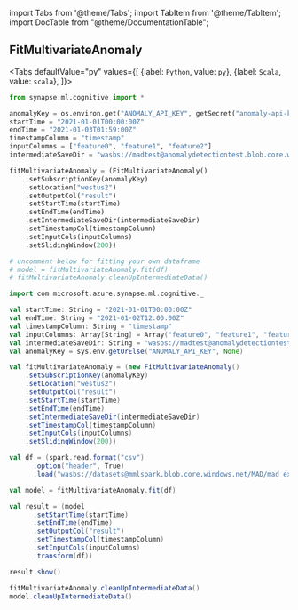 import Tabs from '@theme/Tabs';
import TabItem from '@theme/TabItem';
import DocTable from "@theme/DocumentationTable";




## FitMultivariateAnomaly

<Tabs
defaultValue="py"
values={[
{label: `Python`, value: `py`},
{label: `Scala`, value: `scala`},
]}>
<TabItem value="py">

<!--pytest-codeblocks:cont-->

```python
from synapse.ml.cognitive import *

anomalyKey = os.environ.get("ANOMALY_API_KEY", getSecret("anomaly-api-key"))
startTime = "2021-01-01T00:00:00Z"
endTime = "2021-01-03T01:59:00Z"
timestampColumn = "timestamp"
inputColumns = ["feature0", "feature1", "feature2"]
intermediateSaveDir = "wasbs://madtest@anomalydetectiontest.blob.core.windows.net/intermediateData"

fitMultivariateAnomaly = (FitMultivariateAnomaly()
    .setSubscriptionKey(anomalyKey)
    .setLocation("westus2")
    .setOutputCol("result")
    .setStartTime(startTime)
    .setEndTime(endTime)
    .setIntermediateSaveDir(intermediateSaveDir)
    .setTimestampCol(timestampColumn)
    .setInputCols(inputColumns)
    .setSlidingWindow(200))

# uncomment below for fitting your own dataframe
# model = fitMultivariateAnomaly.fit(df)
# fitMultivariateAnomaly.cleanUpIntermediateData()
```

</TabItem>
<TabItem value="scala">

```scala
import com.microsoft.azure.synapse.ml.cognitive._

val startTime: String = "2021-01-01T00:00:00Z"
val endTime: String = "2021-01-02T12:00:00Z"
val timestampColumn: String = "timestamp"
val inputColumns: Array[String] = Array("feature0", "feature1", "feature2")
val intermediateSaveDir: String = "wasbs://madtest@anomalydetectiontest.blob.core.windows.net/intermediateData"
val anomalyKey = sys.env.getOrElse("ANOMALY_API_KEY", None)

val fitMultivariateAnomaly = (new FitMultivariateAnomaly()
    .setSubscriptionKey(anomalyKey)
    .setLocation("westus2")
    .setOutputCol("result")
    .setStartTime(startTime)
    .setEndTime(endTime)
    .setIntermediateSaveDir(intermediateSaveDir)
    .setTimestampCol(timestampColumn)
    .setInputCols(inputColumns)
    .setSlidingWindow(200))

val df = (spark.read.format("csv")
      .option("header", True)
      .load("wasbs://datasets@mmlspark.blob.core.windows.net/MAD/mad_example.csv"))

val model = fitMultivariateAnomaly.fit(df)

val result = (model
      .setStartTime(startTime)
      .setEndTime(endTime)
      .setOutputCol("result")
      .setTimestampCol(timestampColumn)
      .setInputCols(inputColumns)
      .transform(df))

result.show()

fitMultivariateAnomaly.cleanUpIntermediateData()
model.cleanUpIntermediateData()
```

</TabItem>
</Tabs>

<DocTable className="FitMultivariateAnomaly"
py="synapse.ml.cognitive.html#module-synapse.ml.cognitive.FitMultivariateAnomaly"
scala="com/microsoft/azure/synapse/ml/cognitive/FitMultivariateAnomaly.html"
sourceLink="https://github.com/microsoft/SynapseML/blob/master/cognitive/src/main/scala/com/microsoft/azure/synapse/ml/cognitive/MultivariateAnomalyDetection.scala" />

